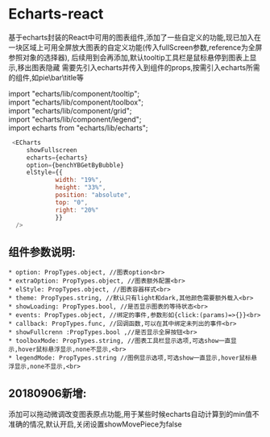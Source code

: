 # Echarts-react
基于echarts封装的React中可用的图表组件,添加了一些自定义的功能,现已加入在一块区域上可用全屏放大图表的自定义功能(传入fullScreen参数,reference为全屏参照对象的选择器),
后续用到会再添加,默认tooltip工具栏是鼠标悬停到图表上显示,移出图表隐藏
需要先引入echarts并传入到组件的props,按需引入echarts所需的组件,如pie\bar\title等

import "echarts/lib/component/tooltip";<br>
import "echarts/lib/component/toolbox";<br>
import "echarts/lib/component/grid";<br>
import "echarts/lib/component/legend";<br>
import echarts from "echarts/lib/echarts";<br>
```javascript
 <ECharts
     showFullscreen
     echarts={echarts}
     option={benchYBGetByBubble}
     elStyle={{
             width: "19%",
             height: "33%",
             position: "absolute",
             top: "0",
             right: "20%"
             }}
  />	
  ```
  组件参数说明:<br>
  ---
    * option: PropTypes.object, //图表option<br>
    * extraOption: PropTypes.object, //图表额外配置<br>
    * elStyle: PropTypes.object, //图表容器样式<br>
    * theme: PropTypes.string, //默认只有light和dark,其他颜色需要额外载入<br>
    * showLoading: PropTypes.bool, //是否显示图表的等待状态<br>
    * events: PropTypes.object, //绑定的事件,参数形如{click:(params)=>{}}<br>
    * callback: PropTypes.func, //回调函数,可以在其中绑定未列出的事件<br>
    * showFullcrenn :PropTypes.bool ,//是否显示全屏按钮<br>
    * toolboxMode: PropTypes.string, //图表工具栏显示选项,可选show一直显示,hover鼠标悬浮显示,none不显示,<br>
    * legendMode: PropTypes.string //图例显示选项,可选show一直显示,hover鼠标悬浮显示,none不显示,<br>
    
   20180906新增:<br>
   ---
   添加可以拖动微调改变图表原点功能,用于某些时候echarts自动计算到的min值不准确的情况,默认开启,关闭设置showMovePiece为false
